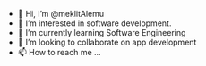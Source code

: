 - 👋 Hi, I’m @meklitAlemu
- 👀 I’m interested in software development.
- 🌱 I’m currently learning Software Engineering
- 💞️ I’m looking to collaborate on app development
- 📫 How to reach me ...

<!---
meklitAlemu/meklitAlemu is a ✨ special ✨ repository because its `README.md` (this file) appears on your GitHub profile.
You can click the Preview link to take a look at your changes.
--->
